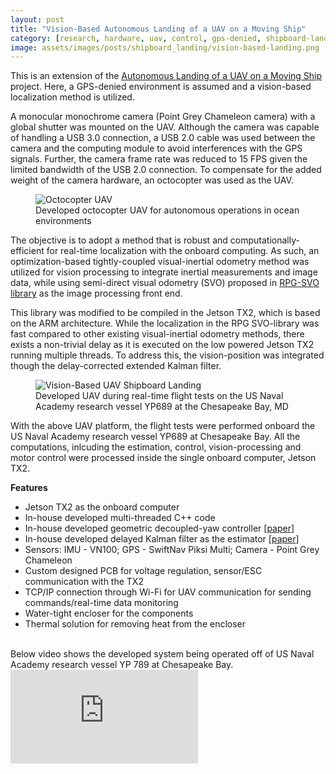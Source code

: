 ```yaml
---
layout: post
title: "Vision-Based Autonomous Landing of a UAV on a Moving Ship"
category: [research, hardware, uav, control, gps-denied, shipboard-landing, computer-vision, projects]
image: assets/images/posts/shipboard_landing/vision-based-landing.png
---
```


This is an extension of the [Autonomous Landing of a UAV on a Moving Ship]({{site.baseurl}}/shipboard-landing/) project.
Here, a GPS-denied environment is assumed and a vision-based localization method is utilized.

A monocular monochrome camera (Point Grey Chameleon camera) with a global shutter was mounted on the UAV.
Although the camera was capable of handling a USB 3.0 connection, a USB 2.0 cable was used between the camera and the computing module to avoid interferences with the GPS signals.
Further, the camera frame rate was reduced to 15 FPS given the limited bandwidth of the USB 2.0 connection.
To compensate for the added weight of the camera hardware, an octocopter was used as the UAV.

<figure>
    <img src="{{site.baseurl}}/assets/images/posts/shipboard_landing/octo.jpg" alt="Octocopter UAV">
    <figcaption>Developed octocopter UAV for autonomous operations in ocean environments</figcaption>
</figure>

The objective is to adopt a method that is robust and computationally-efficient for real-time localization with the onboard computing. 
As such, an optimization-based tightly-coupled visual-inertial odometry method was utilized for vision processing to integrate inertial measurements and image data, while using semi-direct visual odometry (SVO) proposed in [RPG-SVO library](https://github.com/uzh-rpg/rpg_svo_pro_open) as the image processing front end.

This library was modified to be compiled in the Jetson TX2, which is based on the ARM architecture.
While the localization in the RPG SVO-library was fast compared to other existing visual-inertial odometry methods, there exists a non-trivial delay as it is executed on the low powered Jetson TX2 running multiple threads. 
To address this, the vision-position was integrated though the delay-corrected extended Kalman filter.

<figure>
    <img src="{{site.baseurl}}/assets/images/posts/shipboard_landing/vision-based-landing.png" alt="Vision-Based UAV Shipboard Landing">
    <figcaption>Developed UAV during real-time flight tests on the US Naval Academy research vessel YP689 at the Chesapeake Bay, MD</figcaption>
</figure>

With the above UAV platform, the flight tests were performed onboard the US Naval Academy research vessel YP689 at Chesapeake Bay.
All the computations, inlcuding the estimation, control, vision-processing and motor control were processed inside the single onboard computer, Jetson TX2.

**Features**
* Jetson TX2 as the onboard computer
* In-house developed multi-threaded C++ code
* In-house developed geometric decoupled-yaw controller [[paper](https://doi.org/10.23919/ACC.2019.8815189)]
* In-house developed delayed Kalman filter as the estimator [[paper](https://doi.org/10.1109/TAES.2021.3061795)]
* Sensors: IMU - VN100; GPS - SwiftNav Piksi Multi; Camera - Point Grey Chameleon
* Custom designed PCB for voltage regulation, sensor/ESC communication with the TX2
* TCP/IP connection through Wi-Fi for UAV communication for sending commands/real-time data monitoring
* Water-tight encloser for the components
* Thermal solution for removing heat from the encloser


<br>
Below video shows the developed system being operated  off of US Naval Academy research vessel YP 789 at Chesapeake Bay.

<div class="video-container">
<iframe src="https://www.youtube.com/embed/v8euxR5UpUY" frameborder="0" allow="autoplay; encrypted-media" allowfullscreen></iframe>
</div>

<br>
<br>